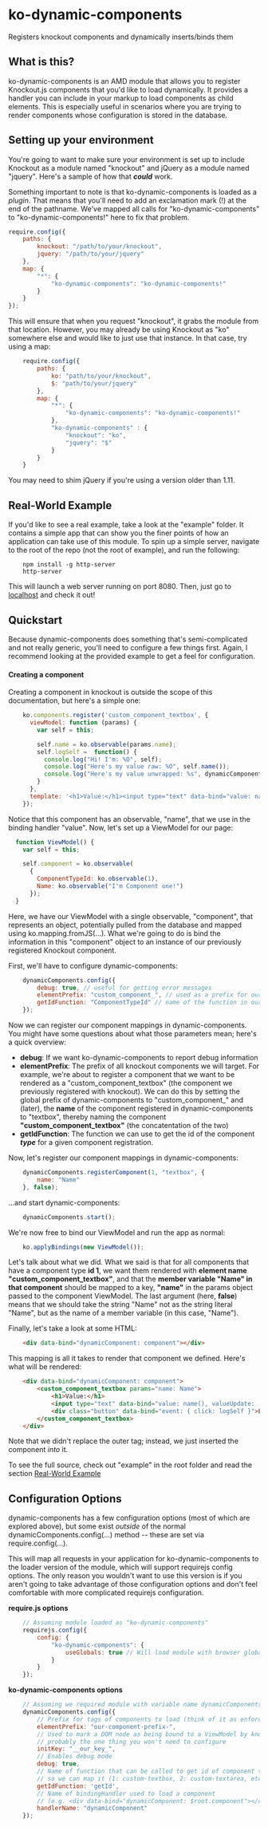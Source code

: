 # ko-dynamic-components
Registers knockout components and dynamically inserts/binds them

## What is this?

ko-dynamic-components is an AMD module that allows you to register Knockout.js components that you'd like to load dynamically.  It provides a handler you can include in your markup to load components as child elements.  This is especially useful in scenarios where you are trying to render components whose configuration is stored in the database.

## Setting up your environment

You're going to want to make sure your environment is set up to include Knockout as a module named "knockout" and jQuery as a module named "jquery".  Here's a sample of how that ***could*** work.

Something important to note is that ko-dynamic-components is loaded as a *plugin*.  That means that you'll need to add an exclamation mark (!) at the end of the pathname.
We've mapped all calls for "ko-dynamic-components" to "ko-dynamic-components!" here to fix that problem.

```javascript
require.config({
	paths: {
    	knockout: "/path/to/your/knockout",
        jquery: "/path/to/your/jquery"
    },
	map: {
		"*": {
			"ko-dynamic-components": "ko-dynamic-components!"
		}
	}
});
```

This will ensure that when you request "knockout", it grabs the module from that location.  However, you may already be using Knockout as "ko" somewhere else and would like to just use that instance.  In that case, try using a map:

```javascript
	require.config({
    	paths: {
        	ko: "path/to/your/knockout",
            $: "path/to/your/jquery"
        },
        map: {
			"*": {
				"ko-dynamic-components": "ko-dynamic-components!"
			},
			"ko-dynamic-components" : {
            	"knockout": "ko",
                "jquery": "$"
            }
		}
    }
```

You may need to shim jQuery if you're using a version older than 1.11.

## Real-World Example

If you'd like to see a real example, take a look at the "example" folder.  It contains a simple app that can show you the finer points of how an application can take use of this module.  To spin up a simple server, navigate to the root of the repo (not the root of example), and run the following:

```shell
	npm install -g http-server
    http-server
```

This will launch a web server running on port 8080.  Then, just go to [localhost](http://localhost:8080/example/example.html) and check it out!

## Quickstart

Because dynamic-components does something that's semi-complicated and not really generic, you'll need to configure a few things first.  Again, I recommend looking at the provided example to get a feel for configuration.

#### Creating a component
Creating a component in knockout is outside the scope of this documentation, but here's a simple one:

```js
	ko.components.register('custom_component_textbox', {
      viewModel: function (params) {
        var self = this;

        self.name = ko.observable(params.name);
        self.logSelf = 	function() {
          console.log("Hi! I'm: %O", self);
          console.log("Here's my value raw: %O", self.name());
          console.log("Here's my value unwrapped: %s", dynamicComponents.unwrapObservable(self.name));
        }
      },
      template: '<h1>Value:</h1><input type="text" data-bind="value: name(), valueUpdate: \'keyup\'"><div class="button" data-bind="event: { click: logSelf }">Log me in console!</div>'
	});
```

Notice that this component has an observable, "name", that we use in the binding handler "value".   Now, let's set up a ViewModel for our page: 

```js
  function ViewModel() {
    var self = this;

    self.component = ko.observable(
	  {
        ComponentTypeId: ko.observable(1),
        Name: ko.observable("I'm Component one!")
      });
  }
```

Here, we have our ViewModel with a single observable, "component", that represents an object, potentially pulled from the database and mapped using ko.mapping.fromJS(...).  What we're going to do is bind the information in this "component" object to an instance of our previously registered Knockout component.

First, we'll have to configure dynamic-components:

```js
	dynamicComponents.config({
    	debug: true, // useful for getting error messages
     	elementPrefix: "custom_component_", // used as a prefix for our components we target
        getIdFunction: "ComponentTypeId" // name of the function in our viewmodel's component(s) that returns component type ids (this will make more sense in a second)
    });
```

Now we can register our component mappings in dynamic-components.  You might have some questions about what those parameters mean; here's a quick overview:
* **debug**: If we want ko-dynamic-components to report debug information
* **elementPrefix**: The prefix of all knockout components we will target.  For example, we're about to register a component that we want to be rendered as a "custom_component_textbox" (the component we previously registered with knockout).  We can do this by setting the global prefix of dynamic-components to "custom_component\_" and (later), the **name** of the component registered in dynamic-components to "textbox", thereby naming the component **"custom_component_textbox"** (the concatentation of the two)
* **getIdFunction**: The function we can use to get the id of the component ***type*** for a given component registration.

Now, let's register our component mappings in dynamic-components:
```js
	dynamicComponents.registerComponent(1, "textbox", {
    	name: "Name"
    }, false);
```

...and start dynamic-components:
```js
	dynamicComponents.start();
```

We're now free to bind our ViewModel and run the app as normal:
```js
	ko.applyBindings(new ViewModel());
```

Let's talk about what we did.  What we said is that for all components that have a component type **id 1**, we want them rendered with **element name "custom_component_textbox"**, and that the **member variable "Name" in that component** should be mapped to a key, **"name"** in the params object passed to the component ViewModel.  The last argument (here, **false**) means that we should take the string "Name" not as the string literal "Name", but as the name of a member variable (in this case, "Name").

Finally, let's take a look at some HTML:
```html
	<div data-bind="dynamicComponent: component"></div>
```

This mapping is all it takes to render that component we defined.  Here's what will be rendered:
```html
	<div data-bind="dynamicComponent: component">
    	<custom_component_textbox params="name: Name">
        	<h1>Value:</h1>
            <input type="text" data-bind="value: name(), valueUpdate: 'keyup'">
            <div class="button" data-bind="event: { click: logSelf }">Log me in console!</div>
        </custom_component_textbox>
    </div>
```

Note that we didn't replace the outer tag; instead, we just inserted the component *into* it.

To see the full source, check out "example" in the root folder and read the section [Real-World Example](https://github.com/elauffenburger/ko-dynamic-components#real-world-example)

## Configuration Options

dynamic-components has a few configuration options (most of which are explored above), but some exist *outside* of the normal dynamicComponents.config(...) method -- these are set via require.config(...).

This will map all requests in your application for ko-dynamic-components to the loader version of the module, which will support requirejs config options.  The only reason you wouldn't want to use this version is if you aren't going to take advantage of those configuration options and don't feel comfortable with more complicated requirejs configuration.

**require.js options**
```js
	// Assuming module loaded as "ko-dynamic-components"
	requirejs.config({
    	config: {
        	"ko-dynamic-components": {
            	useGlobals: true // Will load module with browser globals for external libraries (knockout & jQuery).  Useful if you've already defined/configured those libraries
            }
        }
    });
```

**ko-dynamic-components options**
```js
	// Assuming we required module with variable name dynamicComponents
	dynamicComponents.config({
    	// Prefix for tags of components to load (think of it as enforcing a namespace
    	elementPrefix: "our-component-prefix-",
        // Used to mark a DOM node as being bound to a ViewModel by knockout; 
        // probably the one thing you won't need to configure
        initKey: "__our_key_", 
        // Enables debug mode
        debug: true, 
        // Name of function that can be called to get id of component type 
        // so we can map it (1: custom-textbox, 2: custom-textarea, etc.)
        getIdFunction: 'getId', 
        // Name of bindingHandler used to load a component 
        // (e.g. <div data-bind="dynamicComponent: $root.component"></div>)
        handlerName: "dynamicComponent" 
    });
```